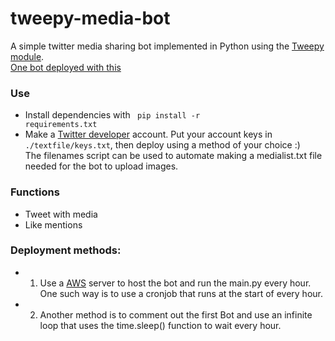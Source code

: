 # tweepy-media-bot
A simple twitter media sharing bot implemented in Python using the [Tweepy module](https://www.tweepy.org/).<br>
[One bot deployed with this](https://twitter.com/omoriupscalebot)



### Use
- Install dependencies with <code> pip install -r requirements.txt</code>
- Make a [Twitter developer](https://developer.twitter.com/en) account. Put your account keys in <code>./textfile/keys.txt</code>, then deploy using a method of your choice :) <br>
The filenames script can be used to automate making a medialist.txt file needed for the bot to upload images. 

### Functions 
- Tweet with media
- Like mentions 


### Deployment methods: 
- 1) Use a [AWS](https://aws.amazon.com/) server to host the bot and run the main.py every hour. One such way is to use a cronjob that runs at the start of every hour.
- 2) Another method is to comment out the first Bot and use an infinite loop that uses the time.sleep() function to wait every hour. 
